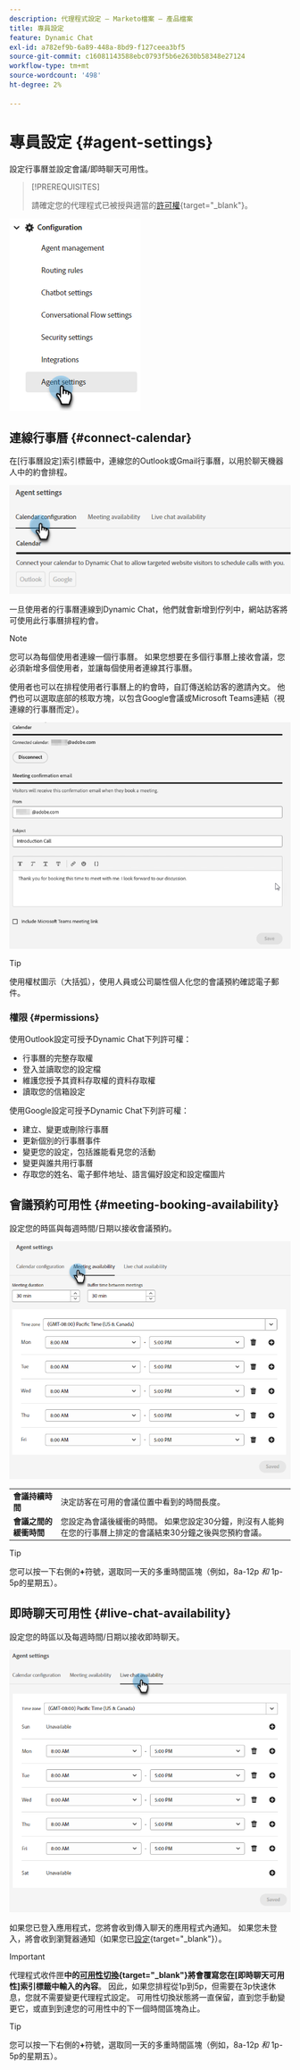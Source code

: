 ```yaml
---
description: 代理程式設定 — Marketo檔案 — 產品檔案
title: 專員設定
feature: Dynamic Chat
exl-id: a782ef9b-6a89-448a-8bd9-f127ceea3bf5
source-git-commit: c16081143588ebc0793f5b6e2630b58348e27124
workflow-type: tm+mt
source-wordcount: '498'
ht-degree: 2%

---
```


# 專員設定 {#agent-settings}

設定行事曆並設定會議/即時聊天可用性。

>[!PREREQUISITES]
>
>請確定您的代理程式已被授與適當的[許可權](/help/marketo/product-docs/demand-generation/dynamic-chat/setup-and-configuration/permissions.md){target="_blank"}。

![](assets/agent-settings-1.png)

## 連線行事曆 {#connect-calendar}

在[行事曆設定]索引標籤中，連線您的Outlook或Gmail行事曆，以用於聊天機器人中的約會排程。

![](assets/agent-settings-2.png)

一旦使用者的行事曆連線到Dynamic Chat，他們就會新增到佇列中，網站訪客將可使用此行事曆排程約會。

>[!NOTE]
>
>您可以為每個使用者連線一個行事曆。 如果您想要在多個行事曆上接收會議，您必須新增多個使用者，並讓每個使用者連線其行事曆。

使用者也可以在排程使用者行事曆上的約會時，自訂傳送給訪客的邀請內文。 他們也可以選取底部的核取方塊，以包含Google會議或Microsoft Teams連結（視連線的行事曆而定）。

![](assets/agent-settings-3.png)

>[!TIP]
>
>使用權杖圖示（大括弧），使用人員或公司屬性個人化您的會議預約確認電子郵件。

### 權限 {#permissions}

使用Outlook設定可授予Dynamic Chat下列許可權：

* 行事曆的完整存取權
* 登入並讀取您的設定檔
* 維護您授予其資料存取權的資料存取權
* 讀取您的信箱設定

使用Google設定可授予Dynamic Chat下列許可權：

* 建立、變更或刪除行事曆
* 更新個別的行事曆事件
* 變更您的設定，包括誰能看見您的活動
* 變更與誰共用行事曆
* 存取您的姓名、電子郵件地址、語言偏好設定和設定檔圖片

## 會議預約可用性 {#meeting-booking-availability}

設定您的時區與每週時間/日期以接收會議預約。

![](assets/agent-settings-4.png)

<table> 
 <tbody> 
  <tr> 
   <td><b>會議持續時間</b></td>
   <td>決定訪客在可用的會議位置中看到的時間長度。</td>
  </tr> 
  <tr> 
   <td><b>會議之間的緩衝時間</b></td>
   <td>您設定為會議後緩衝的時間。 如果您設定30分鐘，則沒有人能夠在您的行事曆上排定的會議結束30分鐘之後與您預約會議。</td>
  </tr>
 </tbody> 
</table>

>[!TIP]
>
>您可以按一下右側的&#x200B;**+**&#x200B;符號，選取同一天的多重時間區塊（例如，8a-12p _和_ 1p-5p的星期五）。

## 即時聊天可用性 {#live-chat-availability}

設定您的時區以及每週時間/日期以接收即時聊天。

![](assets/agent-settings-5.png)

如果您已登入應用程式，您將會收到傳入聊天的應用程式內通知。 如果您未登入，將會收到瀏覽器通知（如果您已[設定](/help/marketo/product-docs/demand-generation/dynamic-chat/live-chat/agent-inbox.md#live-chat-notifications){target="_blank"}）。

>[!IMPORTANT]
>
>代理程式收件匣&#x200B;**中的[可用性切換](/help/marketo/product-docs/demand-generation/dynamic-chat/live-chat/agent-inbox.md#availability-toggle){target="_blank"}將會覆寫您在[即時聊天可用性]索引標籤中輸入的內容**。 因此，如果您排程從1p到5p，但需要在3p快速休息，您就不需要變更代理程式設定。 可用性切換狀態將一直保留，直到您手動變更它，或直到到達您的可用性中的下一個時間區塊為止。

>[!TIP]
>
>您可以按一下右側的&#x200B;**+**&#x200B;符號，選取同一天的多重時間區塊（例如，8a-12p _和_ 1p-5p的星期五）。
